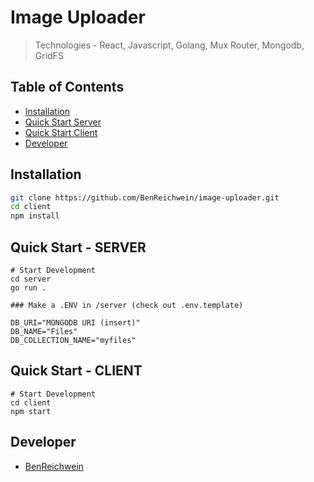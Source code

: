 # Image Uploader
> Technologies - React, Javascript, Golang, Mux Router, Mongodb, GridFS

## Table of Contents

- [Installation](#installation)
- [Quick Start Server](#quick-start---server)
- [Quick Start Client](#Quick-Start--client)
- [Developer](#developer)

## Installation

```sh
git clone https://github.com/BenReichwein/image-uploader.git
cd client
npm install
```

## Quick Start - SERVER
```
# Start Development
cd server
go run .

### Make a .ENV in /server (check out .env.template)

DB_URI="MONGODB URI (insert)"
DB_NAME="Files"
DB_COLLECTION_NAME="myfiles"
```

## Quick Start - CLIENT
```
# Start Development
cd client
npm start
```

## Developer

* [BenReichwein](https://github.com/BenReichwein)

